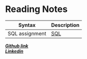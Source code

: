 # Reading Notes
| Syntax         | Description                                                                                            |
| -------------- | ------------------------------------------------------------------------------------------------------ |
| SQL assignment | [SQL ]([./Reading%20Notes](https://ahmad-khaled-zaid.github.io/reading-notes/Reading%20Notes/SQL/SQL)) |
  
 ***[Github link](https://ahmad-khaled-zaid.github.io/reading-notes/Reading%20Notes/Code401/SQL)***  
***[Linkedin](https://www.linkedin.com/in/ahmadkzaid/)***